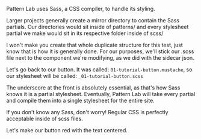 Pattern Lab uses Sass, a CSS compiler, to handle its styling. 

Larger projects generally create a mirror directory to contain the Sass partials.
Our directories would sit inside of patterns/ and every stylesheet partial we make
would sit in its respective folder inside of scss/

I won't make you create that whole duplicate structure for this test, just know that is how it is generally done.
For our purposes, we'll stick our .scss file next to the component we're modifying, as we did with the sidecar json.

Let's go back to our button. It was called: `01-tutorial-button.mustache`, 
so our stylesheet will be called: `_01-tutorial-button.scss`

The underscore at the front is absolutely essential, as that's how Sass knows it is a partial stylesheet.
Eventually, Pattern Lab will take every partial and compile them into a single stylesheet for the entire site.

If you don't know any Sass, don't worry! Regular CSS is perfectly acceptable inside of scss files.

Let's make our button red with the text centered.